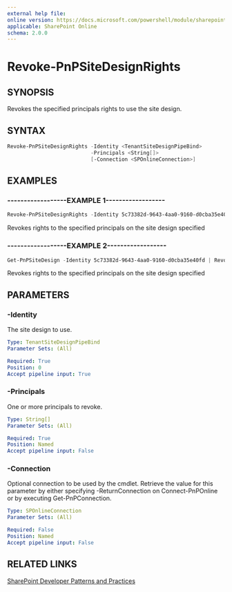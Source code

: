 ```yaml
---
external help file:
online version: https://docs.microsoft.com/powershell/module/sharepoint-pnp/revoke-pnpsitedesignrights
applicable: SharePoint Online
schema: 2.0.0
---
```


# Revoke-PnPSiteDesignRights

## SYNOPSIS
Revokes the specified principals rights to use the site design.

## SYNTAX 

```powershell
Revoke-PnPSiteDesignRights -Identity <TenantSiteDesignPipeBind>
                           -Principals <String[]>
                           [-Connection <SPOnlineConnection>]
```

## EXAMPLES

### ------------------EXAMPLE 1------------------
```powershell
Revoke-PnPSiteDesignRights -Identity 5c73382d-9643-4aa0-9160-d0cba35e40fd -Principals "myuser@mydomain.com","myotheruser@mydomain.com"
```

Revokes rights to the specified principals on the site design specified

### ------------------EXAMPLE 2------------------
```powershell
Get-PnPSiteDesign -Identity 5c73382d-9643-4aa0-9160-d0cba35e40fd | Revoke-PnPSiteDesignRights -Principals "myuser@mydomain.com","myotheruser@mydomain.com"
```

Revokes rights to the specified principals on the site design specified

## PARAMETERS

### -Identity
The site design to use.

```yaml
Type: TenantSiteDesignPipeBind
Parameter Sets: (All)

Required: True
Position: 0
Accept pipeline input: True
```

### -Principals
One or more principals to revoke.

```yaml
Type: String[]
Parameter Sets: (All)

Required: True
Position: Named
Accept pipeline input: False
```

### -Connection
Optional connection to be used by the cmdlet. Retrieve the value for this parameter by either specifying -ReturnConnection on Connect-PnPOnline or by executing Get-PnPConnection.

```yaml
Type: SPOnlineConnection
Parameter Sets: (All)

Required: False
Position: Named
Accept pipeline input: False
```

## RELATED LINKS

[SharePoint Developer Patterns and Practices](https://aka.ms/sppnp)